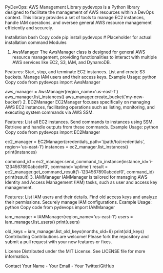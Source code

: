 PyDevOps: AWS Management Library
pydevops is a Python library designed to facilitate the management of AWS resources within a DevOps context. This library provides a set of tools to manage EC2 instances, handle IAM operations, and oversee general AWS resource management efficiently and securely.

Installation
bash
Copy code
pip install pydevops  # Placeholder for actual installation command
Modules
1. AwsManager
The AwsManager class is designed for general AWS resource management, providing functionalities to interact with multiple AWS services like EC2, S3, IAM, and DynamoDB.

Features:
Start, stop, and terminate EC2 instances.
List and create S3 buckets.
Manage IAM users and their access keys.
Example Usage:
python
Copy code
from pydevops import AwsManager

aws_manager = AwsManager(region_name='us-east-1')
aws_manager.list_instances()
aws_manager.create_bucket('my-new-bucket')
2. EC2Manager
EC2Manager focuses specifically on managing AWS EC2 instances, facilitating operations such as listing, monitoring, and executing system commands via AWS SSM.

Features:
List all EC2 instances.
Send commands to instances using SSM.
Retrieve and handle outputs from these commands.
Example Usage:
python
Copy code
from pydevops import EC2Manager

ec2_manager = EC2Manager(credentials_path='/path/to/credentials', region='us-east-1')
instances = ec2_manager.list_instances()
print(instances)

command_id = ec2_manager.send_command_to_instance(instance_id='i-1234567890abcdef0', command='uptime')
result = ec2_manager.get_command_result('i-1234567890abcdef0', command_id)
print(result)
3. IAMManager
IAMManager is tailored for managing AWS Identity and Access Management (IAM) tasks, such as user and access key management.

Features:
List IAM users and their details.
Find old access keys and analyze their permissions.
Securely manage IAM configurations.
Example Usage:
python
Copy code
from pydevops import IAMManager

iam_manager = IAMManager(region_name='us-east-1')
users = iam_manager.list_users()
print(users)

old_keys = iam_manager.list_old_keys(months_old=6)
print(old_keys)
Contributing
Contributions are welcome! Please fork the repository and submit a pull request with your new features or fixes.

License
Distributed under the MIT License. See LICENSE file for more information.

Contact
Your Name - Your Email - Your Twitter/GitHub
